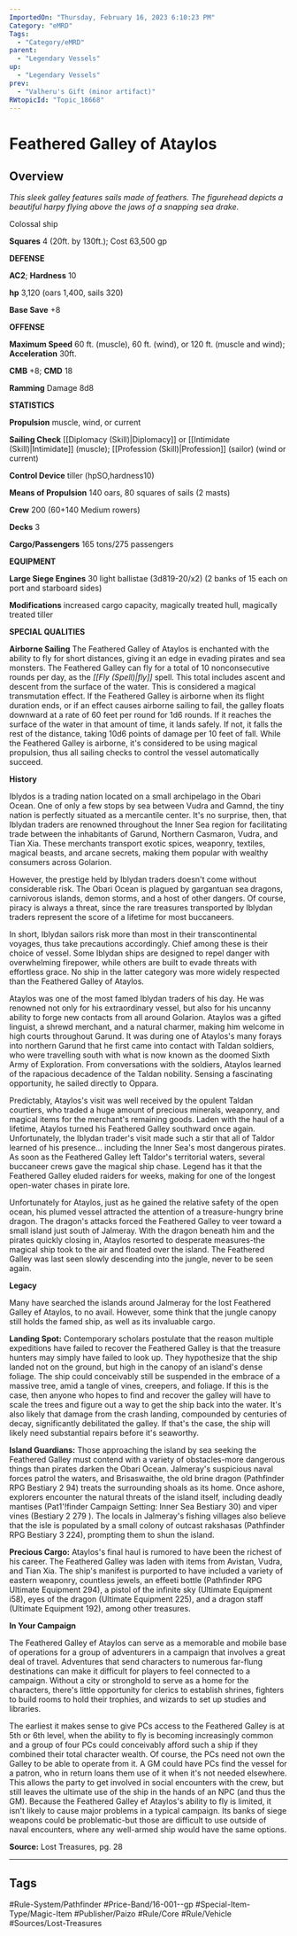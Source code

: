 ```yaml
---
ImportedOn: "Thursday, February 16, 2023 6:10:23 PM"
Category: "eMRD"
Tags:
  - "Category/eMRD"
parent:
  - "Legendary Vessels"
up:
  - "Legendary Vessels"
prev:
  - "Valheru's Gift (minor artifact)"
RWtopicId: "Topic_18668"
---
```

# Feathered Galley of Ataylos
## Overview
*This sleek galley features sails made of feathers. The figurehead depicts a beautiful harpy flying above the jaws of a snapping sea drake.*

Colossal ship

**Squares** 4 (20ft. by 130ft.); Cost 63,500 gp

**DEFENSE**

**AC2**; **Hardness** 10

**hp** 3,120 (oars 1,400, sails 320)

**Base Save** +8

**OFFENSE**

**Maximum Speed** 60 ft. (muscle), 60 ft. (wind), or 120 ft. (muscle and wind); **Acceleration** 30ft.

**CMB** +8; **CMD** 18

**Ramming** Damage 8d8

**STATISTICS**

**Propulsion** muscle, wind, or current

**Sailing Check** [[Diplomacy (Skill)|Diplomacy]] or [[Intimidate (Skill)|Intimidate]] (muscle); [[Profession (Skill)|Profession]] (sailor) (wind or current)

**Control Device** tiller (hpSO,hardness10)

**Means of Propulsion** 140 oars, 80 squares of sails (2 masts)

**Crew** 200 (60+140 Medium rowers)

**Decks** 3

**Cargo/Passengers** 165 tons/275 passengers

**EQUIPMENT**

**Large Siege Engines** 30 light ballistae (3d819-20/x2) (2 banks of 15 each on port and starboard sides)

**Modifications** increased cargo capacity, magically treated hull, magically treated tiller

**SPECIAL QUALITIES**

**Airborne Sailing** The Feathered Galley of Ataylos is enchanted with the ability to fly for short distances, giving it an edge in evading pirates and sea monsters. The Feathered Galley can fly for a total of 10 nonconsecutive rounds per day, as the *[[Fly (Spell)|fly]]* spell. This total includes ascent and descent from the surface of the water.  This is considered a magical transmutation effect. If the Feathered Galley is airborne when its flight duration ends, or if an effect causes airborne sailing to fail, the galley floats downward at a rate of 60 feet per round for 1d6 rounds. If it reaches the surface of the water in that amount of time, it lands safely. If not, it falls the rest of the distance, taking 10d6 points of damage per 10 feet of fall. While the Feathered Galley is airborne, it's considered to be using magical propulsion, thus all sailing checks to control the vessel automatically succeed.

**History**

Iblydos is a trading nation located on a small archipelago in the Obari Ocean. One of only a few stops by sea between Vudra and Gamnd, the tiny nation is perfectly situated as a mercantile center. It's no surprise, then, that Iblydan traders are renowned throughout the Inner Sea region for facilitating trade between the inhabitants of Garund, Northern Casmaron, Vudra, and Tian Xia. These merchants transport exotic spices, weaponry, textiles, magical beasts, and arcane secrets, making them popular with wealthy consumers across Golarion.

However, the prestige held by Iblydan traders doesn't come without considerable risk. The Obari Ocean is plagued by gargantuan sea dragons, carnivorous islands, demon storms, and a host of other dangers. Of course, piracy is always a threat, since the rare treasures transported by Iblydan traders represent the score of a lifetime for most buccaneers.

In short, Iblydan sailors risk more than most in their transcontinental voyages, thus take precautions accordingly. Chief among these is their choice of vessel. Some Iblydan ships are designed to repel danger with overwhelming firepower, while others are built to evade threats with effortless grace. No ship in the latter category was more widely respected than the Feathered Galley of Ataylos.

Ataylos was one of the most famed Iblydan traders of his day. He was renowned not only for his extraordinary vessel, but also for his uncanny ability to forge new contacts from all around Golarion. Ataylos was a gifted linguist, a shrewd merchant, and a natural charmer, making him welcome in high courts throughout Garund. It was during one of Ataylos's many forays into northern Garund that he first came into contact with Taldan soldiers, who were travelling south with what is now known as the doomed Sixth Army of Exploration. From conversations with the soldiers, Ataylos learned of the rapacious decadence of the Taldan nobility. Sensing a fascinating opportunity, he sailed directly to Oppara.

Predictably, Ataylos's visit was well received by the opulent Taldan courtiers, who traded a huge amount of precious minerals, weaponry, and magical items for the merchant's remaining goods. Laden with the haul of a lifetime, Ataylos turned his Feathered Galley southward once again. Unfortunately, the Iblydan trader's visit made such a stir that all of Taldor learned of his presence... including the Inner Sea's most dangerous pirates. As soon as the Feathered Galley left Taldor's territorial waters, several buccaneer crews gave the magical ship chase. Legend has it that the Feathered Galley eluded raiders for weeks, making for one of the longest open-water chases in pirate lore.

Unfortunately for Ataylos, just as he gained the relative safety of the open ocean, his plumed vessel attracted the attention of a treasure-hungry brine dragon. The dragon's attacks forced the Feathered Galley to veer toward a small island just south of Jalmeray. With the dragon beneath him and the pirates quickly closing in, Ataylos resorted to desperate measures-the magical ship took to the air and floated over the island. The Feathered Galley was last seen slowly descending into the jungle, never to be seen again.

**Legacy**

Many have searched the islands around Jalmeray for the lost Feathered Galley ef Ataylos, to no avail. However, some think that the jungle canopy still holds the famed ship, as well as its invaluable cargo.

**Landing Spot:** Contemporary scholars postulate that the reason multiple expeditions have failed to recover the Feathered Galley is that the treasure hunters may simply have failed to look up. They hypothesize that the ship landed not on the ground, but high in the canopy of an island's dense foliage. The ship could conceivably still be suspended in the embrace of a massive tree, amid a tangle of vines, creepers, and foliage. If this is the case, then anyone who hopes to find and recover the galley will have to scale the trees and figure out a way to get the ship back into the water. It's also likely that damage from the crash landing, compounded by centuries of decay, significantly debilitated the galley. If that's the case, the ship will likely need substantial repairs before it's seaworthy.

**Island Guardians:** Those approaching the island by sea seeking the Feathered Galley must contend with a variety of obstacles-more dangerous things than pirates darken the Obari Ocean. Jalmeray's suspicious naval forces patrol the waters, and Brisaswaithe, the old brine dragon (Pathfinder RPG Bestiary 2 94) treats the surrounding shoals as its home. Once ashore, explorers encounter the natural threats of the island itself, including deadly mantises (Pat1'!finder Campaign Setting: Inner Sea Bestiary 30) and viper vines (Bestiary 2 279 ). The locals in Jalmeray's fishing villages also believe that the isle is populated by a small colony of outcast rakshasas (Pathfinder RPG Bestiary 3 224), prompting them to shun the island.

**Precious Cargo:** Ataylos's final haul is rumored to have been the richest of his career. The Feathered Galley was laden with items from Avistan, Vudra, and Tian Xia. The ship's manifest is purported to have included a variety of eastern weaponry, countless jewels, an effeeti bottle (Pathfinder RPG Ultimate Equipment 294), a pistol of the infinite sky (Ultimate Equipment i58), eyes of the dragon (Ultimate Equipment 225), and a dragon staff (Ultimate Equipment 192), among other treasures.

**ln Your Campaign**

The Feathered Galley ef Ataylos can serve as a memorable and mobile base of operations for a group of adventurers in a campaign that involves a great deal of travel. Adventures that send characters to numerous far-flung destinations can make it difficult for players to feel connected to a campaign. Without a city or stronghold to serve as a home for the characters, there's little opportunity for clerics to establish shrines, fighters to build rooms to hold their trophies, and wizards to set up studies and libraries.

The earliest it makes sense to give PCs access to the Feathered Galley is at 5th or 6th level, when the ability to fly is becoming increasingly common and a group of four PCs could conceivably afford such a ship if they combined their total character wealth. Of course, the PCs need not own the Galley to be able to operate from it. A GM could have PCs find the vessel for a patron, who in return loans them use of it when it's not needed elsewhere. This allows the party to get involved in social encounters with the crew, but still leaves the ultimate use of the ship in the hands of an NPC (and thus the GM). Because the Feathered Galley ef Ataylos's ability to fly is limited, it isn't likely to cause major problems in a typical campaign. Its banks of siege weapons could be problematic-but those are difficult to use outside of naval encounters, where any well-armed ship would have the same options.

**Source:** Lost Treasures, pg. 28


---
## Tags
#Rule-System/Pathfinder #Price-Band/16-001--gp #Special-Item-Type/Magic-Item #Publisher/Paizo #Rule/Core #Rule/Vehicle #Sources/Lost-Treasures

